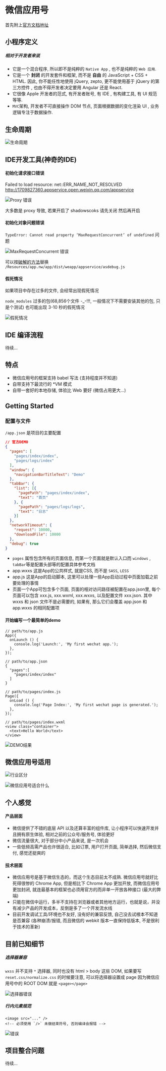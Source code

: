 <!-- title: [backup] 微信应用号初体验 -->
<!-- author: <David Jones qowera@qq.com> -->
<!-- date: 2016-10-07 19:43:39 -->
<!-- category: 微信 -->
<!-- tag: 微信 -->

# 微信应用号

首先附上[官方文档地址](https://mp.weixin.qq.com/debug/wxadoc/dev/index.html)

## 小程序定义

##### 相对于开发者来说

- 它是一个混合程序, 所以即不是纯粹的 `Native App` , 也不是纯粹的 `Web 应用`.
- 它是一个 **封闭**  的开发套件和框架, 而不是 **自由** 的 JavaScript + CSS + HTML. 因此, 你不能任性地使用 jQuery, zepto, 更不能使用基于 jQuery 的第三方控件 , 也由不得开发者决定要用 Angular 还是 React.
- 它很像 Apple 开发者的范式, 有开发者账号, 有 IDE , 有构建工具, 有 UI 规范等等.
- `MVC`架构, 开发者不可直接操作 DOM 节点, 页面根据数据的变化渲染 UI , 业务逻辑专注于数据操作.


## 生命周期

![生命周期](http://ww4.sinaimg.cn/large/736e4738gw1f8jms140ryj20hs098ta9.jpg)

## IDE开发工具(神奇的IDE)

#### 初始化请求接口错误

Failed to load resource: net::ERR_NAME_NOT_RESOLVED
http://1709827360.appservice.open.weixin.qq.com/appservice

![Proxy 错误](http://ww4.sinaimg.cn/large/736e4738gw1f8jmagxhtcj21kw0yhgq2.jpg)

大多数是 proxy 导致, 若果开启了 shadowscoks 请先关闭 然后再开启

#### 初始化对象问题错误

`TypeError: Cannot read property ‘MaxRequestConcurrent’ of undefined` 问题

![MaxRequestConcurrent 错误](http://ww4.sinaimg.cn/large/736e4738gw1f8jmc6d136j21d611wq5n.jpg)

可以按[破解的方法](https://github.com/gavinkwoe/weapp-ide-crack)替换 `/Resources/app.nw/app/dist/weapp/appservice/asdebug.js`

#### 假死情况

如果项目中存在过多的文件, 会经常出现假死情况

`node_modules` 过多的包(68,856个文件 -_-!!!, 一般情况下不需要安装其他的包, 只是个测试) 也可能出现 3-10 秒的假死情况

![假死情况](http://ww4.sinaimg.cn/large/736e4738gw1f8jmh7kexmj21kw0yhdgh.jpg)


## IDE 编译流程

待续...


## 特点

- 微信应用号的框架支持 babel 写法 (支持程度并不知道)
- 自带支持下最流行的 *VM 模式
- 自带一套好的本地存储, 体验比 Web 要好 (微信占用更大...)


## Getting Started

### 配置与文件

`/app.json` 是项目的主要配置

```JSON
// 官方DEMO
{
  "pages": [
    "pages/index/index",
    "pages/logs/index"
  ],
  "window": {
    "navigationBarTitleText": "Demo"
  },
  "tabBar": {
    "list": [{
      "pagePath": "pages/index/index",
      "text": "首页"
    }, {
      "pagePath": "pages/logs/logs",
      "text": "日志"
    }]
  },
  "networkTimeout": {
    "request": 10000,
    "downloadFile": 10000
  },
  "debug": true
}
```

- `pages` 属性包含所有的页面信息, 而第一个页面就是默认入口而 `windows` , `tabBar`等是配置头部等的配置具体参考文档
- app.wxxs 这是App的公共样式, 就是CSS, 而不是 `SASS`, `LESS`
- app.js 这是App的启动脚本, 这里可以处理一些App启动过程中页面加载之前要处理的事情
- 页面一个App可包含多个页面, 页面的相对访问路径被配置在app.json里, 每个页面可以包含 xxx.js, xxx.wxml, xxx.wxxs, 以及配置文件 xxx.json. 其中 wxxs 和 json 文件不是必需要的, 如果有, 那么它们会覆盖 app.json 和 app.wxxs 的相同配置项

#### 开始编写一个最简单的demo

```
// path/to/app.js
App({
  onLaunch () {
    console.log('Launch:', 'My first wechat app.');
  },
});

// path/to/app.json
{
  "pages":[
    "pages/index/index"
  ]
}

// path/to/pages/index.js
Page({
  onLoad () {
    console.log('Page Index:', 'My first wechat page is generated.');
  },
});

// path/to/pages/index.wxml
<view class="container">
  <text>Hello World</text>
</view>
```

![DEMO结果](http://ww3.sinaimg.cn/large/736e4738gw1f8jnoy338cj21kw0zkgrq.jpg)


## 微信应用号适用

![行业区分](http://ww2.sinaimg.cn/large/736e4738gw1f8jxilkcsdj20i50ad401.jpg)

![微信应用号适合什么](http://ww3.sinaimg.cn/large/736e4738gw1f8jxjgljqjj20i60aa0ti.jpg)


## 个人感觉

#### 产品层面

- 微信提供了不错的底层 API 以及还算丰富的组件库, 让小程序可以快速开发并且拥有原生体验, 相对之前的公众号/服务号, 体验更好
- 微信流量很大, 对于部分中小产品来说, 是一次机会
- 一些低频高需产品也许很适合, 比如订票, 用户打开页面, 简单选择, 然后微信支付, 感觉还挺爽的


#### 技术层面

- 微信应用号是基于微信生态的，而这个生态目前太不成熟. 微信应用号就好比死得很惨的 Chrome App, 但是相比下 Chrome App 更加开放, 而微信应用号更加封闭, 就连最基本的框架也必须用官方的而非单一开放各种接口 (最大的弊端)
- 只能在微信中运行，多半不支持在浏览器或者其他地方运行，也就是说，并没有减少产品的开发成本，反倒是多了一个开发流水线
- 目前开发调试工具/环境也不友好, 没有好的兼容反馈, 自己没去试根本不知道是否兼容 (各种崩溃/报错, 而且微信的 webkit 版本一直保持低版本, 不是很利于技术的革新)


## 目前已知细节


##### 选择器兼容

`wxss` 并不支持 `*` 选择器, 同时也没有 html > body 这些 DOM, 如果要写 `reset.css/normalize.css` 的时候要注意, 可以将选择器设置成 page 因为微信应用号中的 ROOT DOM 就是 `<page></page>`

![选择器错误](http://ww1.sinaimg.cn/large/736e4738gw1f8jorcc45uj21kw0zk45w.jpg)

##### 行内元素规范

```
<image src="..." />
<!-- 必须使用 `/>` 未做结束符号, 否则编译会报错 -->
```

![错误](http://ww4.sinaimg.cn/large/736e4738gw1f8jyva9k9tj21kw0yhgnz.jpg)

## 项目整合问题

待续...

